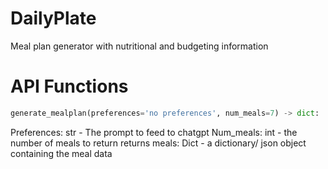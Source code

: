 # DailyPlate
Meal plan generator with nutritional and budgeting information

# API Functions


```python
generate_mealplan(preferences='no preferences', num_meals=7) -> dict:
```
Preferences: str - The prompt to feed to chatgpt
Num_meals: int - the number of meals to return
returns
  meals: Dict - a dictionary/ json object containing the meal data
